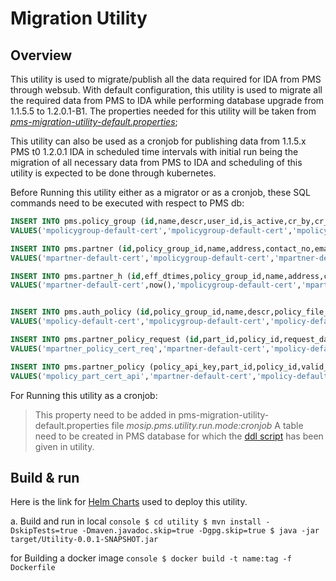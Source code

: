 # Migration Utility

## Overview

This utility is used to migrate/publish all the data required for IDA from PMS through websub. With default configuration, this utility is used to migrate all the required data from PMS to IDA while performing database upgrade from 1.1.5.5 to 1.2.0.1-B1. The properties needed for this utility will be taken from [_pms-migration-utility-default.properties_](https://github.com/mosip/mosip-config/blob/develop-v3/pms-migration-utility-default.properties);

This utility can also be used as a cronjob for publishing data from 1.1.5.x PMS t0 1.2.0.1 IDA in scheduled time intervals with initial run being the migration of all necessary data from PMS to IDA and scheduling of this utility is expected to be done through kubernetes.

Before Running this utility either as a migrator or as a cronjob, these SQL commands need to be executed with respect to PMS db:

``` sql
INSERT INTO pms.policy_group (id,name,descr,user_id,is_active,cr_by,cr_dtimes,upd_by,upd_dtimes,is_deleted,del_dtimes) 
VALUES('mpolicygroup-default-cert','mpolicygroup-default-cert','mpolicygroup-default-cert','superadmin',true,'superadmin',now(),'superadmin',now(),false,NULL);

INSERT INTO pms.partner (id,policy_group_id,name,address,contact_no,email_id,certificate_alias,user_id,partner_type_code,approval_status,is_active,cr_by,cr_dtimes,upd_by,upd_dtimes,is_deleted,del_dtimes) 
VALUES('mpartner-default-cert','mpolicygroup-default-cert','mpartner-default-cert','mpartner-default-cert','9232121212','info@mosip.io',NULL,'mpartner-default-cert','Credential_Partner','approved',true,'superadmin',now(),'superadmin',now(),false,NULL);

INSERT INTO pms.partner_h (id,eff_dtimes,policy_group_id,name,address,contact_no,email_id,certificate_alias,user_id,partner_type_code,approval_status,is_active,cr_by,cr_dtimes,upd_by,upd_dtimes,is_deleted,del_dtimes) 
VALUES('mpartner-default-cert',now(),'mpolicygroup-default-cert','mpartner-default-cert','mpartner-default-cert','9232121212','info@mosip.io',NULL,'mpartner-default-cert','Credential_Partner','approved',true,'superadmin',now(),'superadmin',now(),false,NULL);


INSERT INTO pms.auth_policy (id,policy_group_id,name,descr,policy_file_id,policy_type,"version",policy_schema,valid_from_date,valid_to_date,is_active,cr_by,cr_dtimes,upd_by,upd_dtimes,is_deleted,del_dtimes) 
VALUES('mpolicy-default-cert','mpolicygroup-default-cert','mpolicy-default-cert','mpolicy-default-cert','{"shareableAttributes":[{"attributeName":"fullName","source":[{"attribute":"fullName"}],"encrypted":true},{"attributeName":"dateOfBirth","source":[{"attribute":"dateOfBirth"}],"encrypted":true},{"attributeName":"gender","source":[{"attribute":"gender"}],"encrypted":true},{"attributeName":"phone","source":[{"attribute":"phone"}],"encrypted":true},{"attributeName":"email","source":[{"attribute":"email"}],"encrypted":true},{"attributeName":"addressLine1","source":[{"attribute":"addressLine1"}],"encrypted":true},{"attributeName":"addressLine2","source":[{"attribute":"addressLine2"}],"encrypted":true},{"attributeName":"addressLine3","source":[{"attribute":"addressLine3"}],"encrypted":true},{"attributeName":"region","source":[{"attribute":"region"}],"encrypted":true},{"attributeName":"province","source":[{"attribute":"province"}],"encrypted":true},{"attributeName":"city","source":[{"attribute":"city"}],"encrypted":true},{"attributeName":"postalCode","source":[{"attribute":"postalCode"}],"encrypted":true},{"attributeName":"individualBiometrics","group":"CBEFF","source":[{"attribute":"individualBiometrics"}],"encrypted":true,"format":"extraction"}],"dataSharePolicies":{"typeOfShare":"Data Share","validForInMinutes":"30","transactionsAllowed":"2","encryptionType":"none","shareDomain":"datashare.datashare","source":"ID Repository"}}','DataShare','1','https://schemas.mosip.io/v1/auth-policy',now(),now()+interval '12 years',true,'admin',now(),'admin',now(),false,NULL);

INSERT INTO pms.partner_policy_request (id,part_id,policy_id,request_datetimes,request_detail,status_code,cr_by,cr_dtimes,upd_by,upd_dtimes,is_deleted,del_dtimes) 
VALUES('mpartner_policy_cert_req','mpartner-default-cert','mpolicy-default-cert',now(),'mpolicy-default-cert','approved','admin',now(),'admin',now(),NULL,NULL);

INSERT INTO pms.partner_policy (policy_api_key,part_id,policy_id,valid_from_datetime,valid_to_datetime,is_active,cr_by,cr_dtimes,upd_by,upd_dtimes,is_deleted,del_dtimes) 
VALUES('mpolicy_part_cert_api','mpartner-default-cert','mpolicy-default-cert',now(),now()+interval '12 years',true,'admin',now(),'admin',now(),false,NULL);

```

For Running this utility as a cronjob:
> This property need to be added in pms-migration-utility-default.properties file _mosip.pms.utility.run.mode:cronjob_
> A table need to be created in PMS database for which the [ddl script](https://github.com/mosip/migration-utility/blob/develop/pms-115-120/db_scripts/migration-scripts.sql) has been given in utility.


## Build & run 

Here is the link for [Helm Charts](https://github.com/mosip/mosip-helm/tree/develop/charts/pms-migration-utility) used to deploy this utility.

a. Build and run in local
    ```console
    $ cd utility
    $ mvn install -DskipTests=true -Dmaven.javadoc.skip=true -Dgpg.skip=true
    $ java -jar target/Utility-0.0.1-SNAPSHOT.jar
    ```

for Building a docker image 
    ```console
    $ docker build -t name:tag -f Dockerfile
    ```

